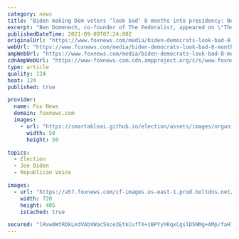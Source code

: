 ```yaml
---
category: news
title: "Biden making Dem voters ‘look bad’ 8 months into presidency: Ben Domenech of ‘The Federalist’"
excerpt: "Ben Domenech, co-founder of The Federalist, appeared on \"The Ingraham Angle\" on Wednesday night, where he tried to explain the \"buyers’ remorse\" that many Democrat voters seem to be expressing about President Biden."
publishedDateTime: 2021-09-09T07:24:00Z
originalUrl: "https://www.foxnews.com/media/biden-democrats-look-bad-8-months-presidency-ben-domenech-federalist-ingraham-angle"
webUrl: "https://www.foxnews.com/media/biden-democrats-look-bad-8-months-presidency-ben-domenech-federalist-ingraham-angle"
ampWebUrl: "https://www.foxnews.com/media/biden-democrats-look-bad-8-months-presidency-ben-domenech-federalist-ingraham-angle.amp"
cdnAmpWebUrl: "https://www-foxnews-com.cdn.ampproject.org/c/s/www.foxnews.com/media/biden-democrats-look-bad-8-months-presidency-ben-domenech-federalist-ingraham-angle.amp"
type: article
quality: 124
heat: 124
published: true

provider:
  name: Fox News
  domain: foxnews.com
  images:
    - url: "https://smartableai.github.io/election/assets/images/organizations/foxnews.com-50x50.jpg"
      width: 50
      height: 50

topics:
  - Election
  - Joe Biden
  - Republican Voice

images:
  - url: "https://a57.foxnews.com/cf-images.us-east-1.prod.boltdns.net/v1/static/694940094001/50d0a932-d01d-42b2-8394-b45b74171ff3/4f2d95e8-6b0e-4ad6-9761-72c96b052e8b/1280x720/match/720/405/image.jpg?ve=1&tl=1"
    width: 720
    height: 405
    isCached: true

secured: "lRvw0WtRDkLkdVAbVWac5kce3EtkCufTX+zBPYyYRqxCgslD5NMg+AMp/faH7CLwchRfdwhvRUGMCusSY5z2x9fkMrf02Bls9BSKaB58JnvKl4UxBN3lopVOP8AwPCHkVx2fFarbACzLwEGjy9ktcXBNYup9PmlMZa8DX2jCjx3lQOWGLbOn9fu9I+WqLHgs4MW2RTUcdUE59uXofW1ZSaLJdjuy9X4yL0jDKyKX9Z1gVzUgONt5UsIBQkuZcym8o4sOpXMDyJ3Pu7f7+GfD/3b/rA34CdzWVFxo7LHVjuRFzfMN+hHCAwyBTt4ZeQTlpmV9CuCEXtdpAa5dITDjPn6ZYWePMlQRcONgu3jI3QM=;su6ZuYnums5IMxDSojgpuw=="
---
```


